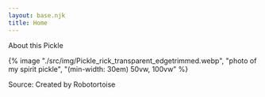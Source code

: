 ```yaml
---
layout: base.njk
title: Home
---
```


About this Pickle 

{% image "./src/img/Pickle_rick_transparent_edgetrimmed.webp", "photo of my spirit pickle", "(min-width: 30em) 50vw, 100vw" %}

Source: Created by Robotortoise 